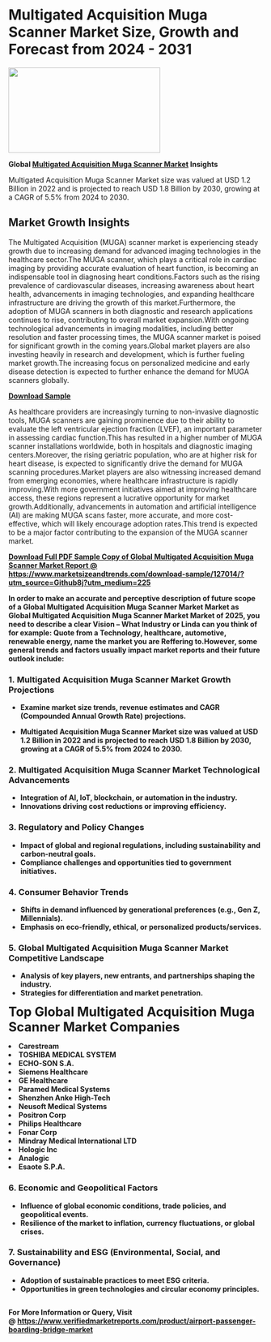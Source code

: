<H1>Multigated Acquisition Muga Scanner Market Size, Growth and Forecast from 2024 - 2031</H1><img class="aligncenter size-medium wp-image-584254" src="https://thirdeyenews.in/wp-content/uploads/2024/09/Global-Market-Research-300x168.jpeg" alt="" width="300" height="168" /><p><strong>Global&nbsp;<a href="https://www.marketsizeandtrends.com/download-sample/127014/?utm_source=Github8j?utm_medium=225">Multigated Acquisition Muga Scanner Market</a> Insights</strong></p><p>Multigated Acquisition Muga Scanner Market size was valued at USD 1.2 Billion in 2022 and is projected to reach USD 1.8 Billion by 2030, growing at a CAGR of 5.5% from 2024 to 2030.</p><p><h2>Market Growth Insights</h2> <p>The Multigated Acquisition (MUGA) scanner market is experiencing steady growth due to increasing demand for advanced imaging technologies in the healthcare sector.The MUGA scanner, which plays a critical role in cardiac imaging by providing accurate evaluation of heart function, is becoming an indispensable tool in diagnosing heart conditions.Factors such as the rising prevalence of cardiovascular diseases, increasing awareness about heart health, advancements in imaging technologies, and expanding healthcare infrastructure are driving the growth of this market.Furthermore, the adoption of MUGA scanners in both diagnostic and research applications continues to rise, contributing to overall market expansion.With ongoing technological advancements in imaging modalities, including better resolution and faster processing times, the MUGA scanner market is poised for significant growth in the coming years.Global market players are also investing heavily in research and development, which is further fueling market growth.The increasing focus on personalized medicine and early disease detection is expected to further enhance the demand for MUGA scanners globally.</p> <p><strong><a href="#">Download Sample</a></strong></p> <p>As healthcare providers are increasingly turning to non-invasive diagnostic tools, MUGA scanners are gaining prominence due to their ability to evaluate the left ventricular ejection fraction (LVEF), an important parameter in assessing cardiac function.This has resulted in a higher number of MUGA scanner installations worldwide, both in hospitals and diagnostic imaging centers.Moreover, the rising geriatric population, who are at higher risk for heart disease, is expected to significantly drive the demand for MUGA scanning procedures.Market players are also witnessing increased demand from emerging economies, where healthcare infrastructure is rapidly improving.With more government initiatives aimed at improving healthcare access, these regions represent a lucrative opportunity for market growth.Additionally, advancements in automation and artificial intelligence (AI) are making MUGA scans faster, more accurate, and more cost-effective, which will likely encourage adoption rates.This trend is expected to be a major factor contributing to the expansion of the MUGA scanner market.</p> <p><strong><a href="#"></p><p><span class=""><strong>Download Full PDF Sample Copy of Global Multigated Acquisition Muga Scanner Market Report</strong> @ <a href="https://www.marketsizeandtrends.com/download-sample/127014/?utm_source=Github8j?utm_medium=225" target="_blank">https://www.marketsizeandtrends.com/download-sample/127014/?utm_source=Github8j?utm_medium=225</a></span></p><p>In order to make an accurate and perceptive description of future scope of a Global&nbsp;Multigated Acquisition Muga Scanner Market Market as Global&nbsp;Multigated Acquisition Muga Scanner Market Market of 2025, you need to describe a clear Vision &ndash; What Industry or Linda can you think of for example: Quote from a Technology, healthcare, automotive, renewable energy, name the market you are Reffering to.However, some general trends and factors usually impact market reports and their future outlook include:</p><h3>1.&nbsp;<strong>Multigated Acquisition Muga Scanner Market Growth Projections</strong></h3><ul><li>Examine market size trends, revenue estimates and CAGR (Compounded Annual Growth Rate) projections.</li><li><p>Multigated Acquisition Muga Scanner Market size was valued at USD 1.2 Billion in 2022 and is projected to reach USD 1.8 Billion by 2030, growing at a CAGR of 5.5% from 2024 to 2030.</p></li></ul><h3>2.&nbsp;<strong>Multigated Acquisition Muga Scanner Market Technological Advancements</strong></h3><ul><li>Integration of AI, IoT, blockchain, or automation in the industry.</li><li>Innovations driving cost reductions or improving efficiency.</li></ul><h3>3.&nbsp;<strong>Regulatory and Policy Changes</strong></h3><ul><li>Impact of global and regional regulations, including sustainability and carbon-neutral goals.</li><li>Compliance challenges and opportunities tied to government initiatives.</li></ul><h3>4.&nbsp;<strong>Consumer Behavior Trends</strong></h3><ul><li>Shifts in demand influenced by generational preferences (e.g., Gen Z, Millennials).</li><li>Emphasis on eco-friendly, ethical, or personalized products/services.</li></ul><h3>5.&nbsp;<strong>Global Multigated Acquisition Muga Scanner Market Competitive Landscape</strong></h3><ul><li>Analysis of key players, new entrants, and partnerships shaping the industry.</li><li>Strategies for differentiation and market penetration.</li></ul><p data-pm-slice="1 1 []"><span style="color: inherit; font-family: inherit; font-size: 25px;">Top Global Multigated Acquisition Muga Scanner Market Companies</span></p><div class="" data-test-id=""><p><li>Carestream</li><li> TOSHIBA MEDICAL SYSTEM</li><li> ECHO-SON S.A.</li><li> Siemens Healthcare</li><li> GE Healthcare</li><li> Paramed Medical Systems</li><li> Shenzhen Anke High-Tech</li><li> Neusoft Medical Systems</li><li> Positron Corp</li><li> Philips Healthcare</li><li> Fonar Corp</li><li> Mindray Medical International LTD</li><li> Hologic Inc</li><li> Analogic</li><li> Esaote S.P.A.</li></p></div><h3>6.&nbsp;<strong>Economic and Geopolitical Factors</strong></h3><ul><li>Influence of global economic conditions, trade policies, and geopolitical events.</li><li>Resilience of the market to inflation, currency fluctuations, or global crises.</li></ul><h3>7.&nbsp;<strong>Sustainability and ESG (Environmental, Social, and Governance)</strong></h3><ul><li>Adoption of sustainable practices to meet ESG criteria.</li><li>Opportunities in green technologies and circular economy principles.</li></ul><h2><strong style="font-size: 14px;">For More Information or Query, Visit @&nbsp;</strong><a style="background-color: #ffffff; font-size: 14px;" href="https://www.marketsizeandtrends.com/report/multigated-acquisition-muga-scanner-market/" target="_blank">https://www.verifiedmarketreports.com/product/airport-passenger-boarding-bridge-market</a></h2>